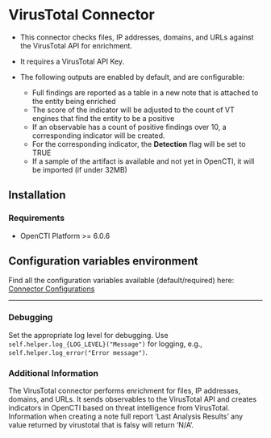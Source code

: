 # VirusTotal Connector

* This connector checks files, IP addresses, domains, and URLs against the VirusTotal API for enrichment.
* It requires a VirusTotal API Key.

* The following outputs are enabled by default, and are configurable:
  * Full findings are reported as a table in a new note that is attached to the entity being enriched
  * The score of the indicator will be adjusted to the count of VT engines that find the entity to be a positive
  * If an observable has a count of positive findings over 10, a corresponding indicator will be created.
  * For the corresponding indicator, the **Detection** flag will be set to TRUE
  * If a sample of the artifact is available and not yet in OpenCTI, it will be imported (if under 32MB)

  

## Installation

### Requirements

- OpenCTI Platform >= 6.0.6

## Configuration variables environment

Find all the configuration variables available (default/required) here: [Connector Configurations](./__metadata__)

---

### Debugging

Set the appropriate log level for debugging. Use `self.helper.log_{LOG_LEVEL}("Message")` for logging, e.g., `self.helper.log_error("Error message")`.

### Additional Information

The VirusTotal connector performs enrichment for files, IP addresses, domains, and URLs. It sends observables to the VirusTotal API and creates indicators in OpenCTI based on threat intelligence from VirusTotal.
Information when creating a note full report ‘Last Analysis Results’ any value returned by virustotal that is falsy will return ‘N/A’.
